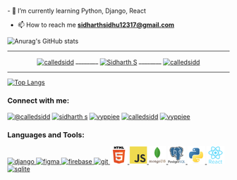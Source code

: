 

<br>
- 🌱 I’m currently learning Python, Django, React

- 📫 How to reach me **sidharthsidhu12317@gmail.com**
<!-- [![Anurag's GitHub stats](https://github-readme-stats.vercel.app/api?username=CalledSidd)](https://github.com/CalledSidd/github-readme-stats)
![Anurag's GitHub stats](https://github-readme-stats.vercel.app/api?username=CalledSidd&show_icons=true) -->
![Anurag's GitHub stats](https://github-readme-stats.vercel.app/api?username=CalledSidd&show_icons=true&theme=dark)
<hr>
   <p align="center">
        <a href="https://twitter.com/calledsidd" target="blank"><img align="center"
                src="https://skillicons.dev/icons?i=twitter"
                alt="calledsidd" height="30" width="40" /></a>
                <span>________</span>
        <a href="https://www.linkedin.com/in/sidharth-s-332501224/" target="blank"><img
                align="center"
                src="https://skillicons.dev/icons?i=linkedin"
                alt="Sidharth S" height="30" width="40" /></a>
                <span>________</span>
        <a href="https://www.instagram.com/calledsidd/" target="blank"><img align="center"
                src="https://skillicons.dev/icons?i=instagram"
                alt="calledsidd" height="30" width="40" /></a>
    </p>
    <hr>

[![Top Langs](https://github-readme-stats.vercel.app/api/top-langs/?username=CalledSidd&layout=compact)](https://github.com/anuraghazra/github-readme-stats)


<h3 align="left">Connect with me:</h3>
<p align="left">
<a href="https://twitter.com/@calledsidd" target="blank"><img align="center" src="https://raw.githubusercontent.com/rahuldkjain/github-profile-readme-generator/master/src/images/icons/Social/twitter.svg" alt="@calledsidd" height="30" width="40" /></a>
<a href="https://www.linkedin.com/in/sidharth-s-332501224/" target="blank"><img align="center" src="https://raw.githubusercontent.com/rahuldkjain/github-profile-readme-generator/master/src/images/icons/Social/linked-in-alt.svg" alt="sidharth s" height="30" width="40" /></a>
<a href="https://stackoverflow.com/users/16420280/vyppiee" target="blank"><img align="center" src="https://raw.githubusercontent.com/rahuldkjain/github-profile-readme-generator/master/src/images/icons/Social/stack-overflow.svg" alt="vyppiee" height="30" width="40" /></a>
<a href="https://instagram.com/calledsidd" target="blank"><img align="center" src="https://raw.githubusercontent.com/rahuldkjain/github-profile-readme-generator/master/src/images/icons/Social/instagram.svg" alt="calledsidd" height="30" width="40" /></a>
<a href="https://discord.gg/vyppiee" target="blank"><img align="center" src="https://raw.githubusercontent.com/rahuldkjain/github-profile-readme-generator/master/src/images/icons/Social/discord.svg" alt="vyppiee" height="30" width="40" /></a>
</p>
 

<h3 align="left">Languages and Tools:</h3>
<p align="left"> <a href="https://www.djangoproject.com/" target="_blank" rel="noreferrer"> <img src="https://cdn.worldvectorlogo.com/logos/django.svg" alt="django" width="40" height="40"/> </a> <a href="https://www.figma.com/" target="_blank" rel="noreferrer"> <img src="https://www.vectorlogo.zone/logos/figma/figma-icon.svg" alt="figma" width="40" height="40"/> </a>
 <a href="https://firebase.google.com/" target="_blank" rel="noreferrer"> <img src="https://www.vectorlogo.zone/logos/firebase/firebase-icon.svg" alt="firebase" width="40" height="40"/> </a> <a href="https://git-scm.com/" target="_blank" rel="noreferrer"> <img src="https://www.vectorlogo.zone/logos/git-scm/git-scm-icon.svg" alt="git" width="40" height="40"/> </a> <a href="https://www.w3.org/html/" target="_blank" rel="noreferrer"> <img src="https://raw.githubusercontent.com/devicons/devicon/master/icons/html5/html5-original-wordmark.svg" alt="html5" width="40" height="40"/> </a> 
  <a href="https://developer.mozilla.org/en-US/docs/Web/JavaScript" target="_blank" rel="noreferrer"> 
 <img src="https://raw.githubusercontent.com/devicons/devicon/master/icons/javascript/javascript-original.svg" alt="javascript" width="40" height="40"/> </a> <a href="https://www.mongodb.com/" target="_blank" rel="noreferrer">
<img src="https://raw.githubusercontent.com/devicons/devicon/master/icons/mongodb/mongodb-original-wordmark.svg" alt="mongodb" width="40" height="40"/> </a> <a href="https://www.postgresql.org" target="_blank" rel="noreferrer"> 
<img src="https://raw.githubusercontent.com/devicons/devicon/master/icons/postgresql/postgresql-original-wordmark.svg" alt="postgresql" width="40" height="40"/> </a>
<a href="https://www.python.org" target="_blank" rel="noreferrer"> 
<img src="https://raw.githubusercontent.com/devicons/devicon/master/icons/python/python-original.svg" alt="python" width="40" height="40"/> </a> 
<a href="https://reactjs.org/" target="_blank" rel="noreferrer"> <img src="https://raw.githubusercontent.com/devicons/devicon/master/icons/react/react-original-wordmark.svg" alt="react" width="40" height="40"/> </a> <a href="https://www.sqlite.org/" target="_blank" rel="noreferrer"> <img src="https://www.vectorlogo.zone/logos/sqlite/sqlite-icon.svg" alt="sqlite" width="40" height="40"/> </a> </p>
